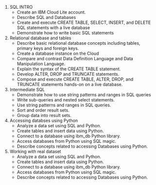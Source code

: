 1. SQL INTRO
    * Create an IBM Cloud Lite account.
    * Describe SQL and Databases
    * Create and execute CREATE TABLE, SELECT, INSERT, and DELETE SQL statements with a live database
    * Demonstrate how to write basic SQL statements
2. Relational database and tables
    * Describe basic relational database concepts including tables, primary keys and foreign keys.
    * Create a database instance on the Cloud
    * Compare and contrast Data Definition Language and Data Manipulation Language.
    * Explain the syntax of the CREATE TABLE statement.
    * Develop ALTER, DROP and TRUNCATE statements.
    * Compose and execute CREATE TABLE, ALTER, DROP, and TRUNCATE statements hands-on on a live database.
3. Intermediate SQL
    * Demonstrate how to use string patterns and ranges in SQL queries
    * Write sub-queries and nested select statements.
    * Use string patterns and ranges in SQL queries.
    * Sort and order result sets.
    * Group data into result sets.
4. Accessing databses using Python
    * Analyze a data set using SQL and Python.
    * Create tables and insert data using Python.
    * Connect to a database using ibm_db Python library.
    * Access databases from Python using SQL magic.
    * Describe concepts related to accessing Databases using Python.
5. Working with real dataset
    * Analyze a data set using SQL and Python.
    * Create tables and insert data using Python.
    * Connect to a database using ibm_db Python library.
    * Access databases from Python using SQL magic.
    * Describe concepts related to accessing Databases using Python.
